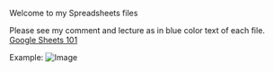 Welcome to my Spreadsheets files

Please see my comment and lecture as in blue color text of each file.
[Google Sheets 101](https://docs.google.com/spreadsheets/d/1F93fvzu-EAAXSkTcPp236DDCi2ikVADkbGSAh1qL0lc/edit?usp=sharing)

Example: 
![Image](https://freeimage.host/i/HqHZwwG)
